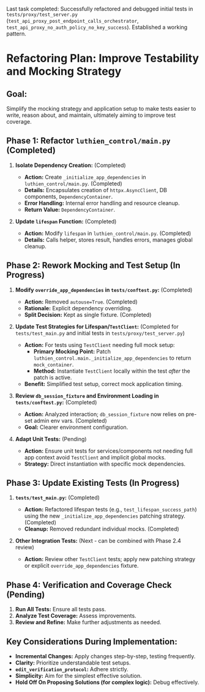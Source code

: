 Last task completed: Successfully refactored and debugged initial tests in `tests/proxy/test_server.py` (`test_api_proxy_post_endpoint_calls_orchestrator`, `test_api_proxy_no_auth_policy_no_key_success`). Established a working pattern.

# Refactoring Plan: Improve Testability and Mocking Strategy

## Goal:
Simplify the mocking strategy and application setup to make tests easier to write, reason about, and maintain, ultimately aiming to improve test coverage.

## Phase 1: Refactor `luthien_control/main.py` (Completed)

1.  **Isolate Dependency Creation:** (Completed)
    *   **Action:** Create `_initialize_app_dependencies` in `luthien_control/main.py`. (Completed)
    *   **Details:** Encapsulates creation of `httpx.AsyncClient`, DB components, `DependencyContainer`.
    *   **Error Handling:** Internal error handling and resource cleanup.
    *   **Return Value:** `DependencyContainer`.

2.  **Update `lifespan` Function:** (Completed)
    *   **Action:** Modify `lifespan` in `luthien_control/main.py`. (Completed)
    *   **Details:** Calls helper, stores result, handles errors, manages global cleanup.

## Phase 2: Rework Mocking and Test Setup (In Progress)

1.  **Modify `override_app_dependencies` in `tests/conftest.py`:** (Completed)
    *   **Action:** Removed `autouse=True`. (Completed)
    *   **Rationale:** Explicit dependency overriding.
    *   **Split Decision:** Kept as single fixture. (Completed)

2.  **Update Test Strategies for Lifespan/`TestClient`:** (Completed for `tests/test_main.py` and initial tests in `tests/proxy/test_server.py`)
    *   **Action:** For tests using `TestClient` needing full mock setup:
        *   **Primary Mocking Point:** Patch `luthien_control.main._initialize_app_dependencies` to return `mock_container`.
        *   **Method:** Instantiate `TestClient` locally within the test *after* the patch is active.
    *   **Benefit:** Simplified test setup, correct mock application timing.

3.  **Review `db_session_fixture` and Environment Loading in `tests/conftest.py`:** (Completed)
    *   **Action:** Analyzed interaction; `db_session_fixture` now relies on pre-set admin env vars. (Completed)
    *   **Goal:** Clearer environment configuration.

4.  **Adapt Unit Tests:** (Pending)
    *   **Action:** Ensure unit tests for services/components not needing full app context avoid `TestClient` and implicit global mocks.
    *   **Strategy:** Direct instantiation with specific mock dependencies.

## Phase 3: Update Existing Tests (In Progress)

1.  **`tests/test_main.py`:** (Completed)
    *   **Action:** Refactored lifespan tests (e.g., `test_lifespan_success_path`) using the new `_initialize_app_dependencies` patching strategy. (Completed)
    *   **Cleanup:** Removed redundant individual mocks. (Completed)

2.  **Other Integration Tests:** (Next - can be combined with Phase 2.4 review)
    *   **Action:** Review other `TestClient` tests; apply new patching strategy or explicit `override_app_dependencies` fixture.

## Phase 4: Verification and Coverage Check (Pending)

1.  **Run All Tests:** Ensure all tests pass.
2.  **Analyze Test Coverage:** Assess improvements.
3.  **Review and Refine:** Make further adjustments as needed.

## Key Considerations During Implementation:

*   **Incremental Changes:** Apply changes step-by-step, testing frequently.
*   **Clarity:** Prioritize understandable test setups.
*   **`edit_verification_protocol`:** Adhere strictly.
*   **Simplicity:** Aim for the simplest effective solution.
*   **Hold Off On Proposing Solutions (for complex logic):** Debug effectively.